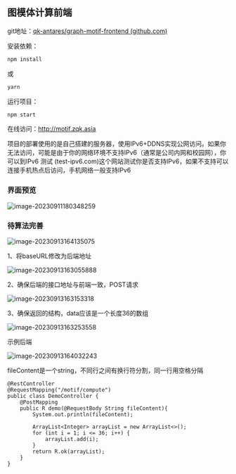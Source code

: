 ## 图模体计算前端

git地址：[qk-antares/graph-motif-frontend (github.com)](https://github.com/qk-antares/graph-motif-frontend)

安装依赖：

```bash
npm install
```

或

```bash
yarn
```

运行项目：

```bash
npm start
```

在线访问：http://motif.zqk.asia

项目的部署使用的是自己搭建的服务器，使用IPv6+DDNS实现公网访问。如果你无法访问，可能是由于你的网络环境不支持IPv6（通常是公司内网和校园网），你可以到IPv6 测试 (test-ipv6.com)这个网站测试你是否支持IPv6，如果不支持可以连接手机热点后访问，手机网络一般支持IPv6

### 界面预览

![image-20230911180348259](http://image.antares.cool/PicGo/Project/motif/image-20230911180348259.png)

### 待算法完善

![image-20230913164135075](http://image.antares.cool/PicGo/Project/motif/dcb20c51900ea39593ab2630fa38e9fe044aff83.png)

1、将baseURL修改为后端地址

![image-20230913163055888](http://image.antares.cool/PicGo/Project/motif/63d2fe77608cc4af3810957e19296464cb938a7a.png)

2、确保后端的接口地址与前端一致，POST请求

![image-20230913163153318](http://image.antares.cool/PicGo/Project/motif/12b193d7bbb247666dcd4c32650019cf55804528.png)

3、确保返回的结构，data应该是一个长度36的数组

![image-20230913163253558](http://image.antares.cool/PicGo/Project/motif/19f106127e26fd5fe4f65e19263ef06aea55bf0b.png)

示例后端

![image-20230913164032243](http://image.antares.cool/PicGo/Project/motif/afc33e40ed4ff84cd99c6fae11f72f454a6edb41.png)

fileContent是一个string，不同行之间有换行符分割，同一行用空格分隔

```
@RestController
@RequestMapping("/motif/compute")
public class DemoController {
    @PostMapping
    public R demo(@RequestBody String fileContent){
        System.out.println(fileContent);

        ArrayList<Integer> arrayList = new ArrayList<>();
        for (int i = 1; i <= 36; i++) {
            arrayList.add(i);
        }
        return R.ok(arrayList);
    }
}
```

